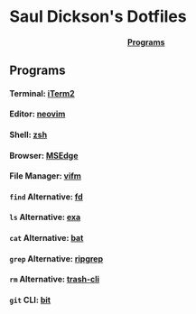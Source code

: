 # Saul Dickson's Dotfiles

<div align="center">
<h4>
<a href="#Programs">Programs</a>&nbsp;&nbsp;&nbsp;&nbsp;&nbsp;&nbsp;
</h4>
</div>

## Programs

#### Terminal: [iTerm2](https://github.com/gnachman/iTerm2)

#### Editor: [neovim](https://github.com/neovim/neovim)

#### Shell: [zsh](http://zsh.sourceforge.net)

#### Browser: [MSEdge](https://www.microsoft.com/en-us/edge)

#### File Manager: [vifm](https://github.com/vifm/vifm)

#### `find` Alternative: [fd](https://github.com/sharkdp/fd)

#### `ls` Alternative: [exa](https://github.com/ogham/exa)

#### `cat` Alternative: [bat](https://github.com/sharkdp/bat)

#### `grep` Alternative: [ripgrep](https://github.com/BurntSushi/ripgrep)

#### `rm` Alternative: [trash-cli](https://github.com/sindresorhus/trash-cli)

#### `git` CLI: [bit](https://github.com/chriswalz/bit)
